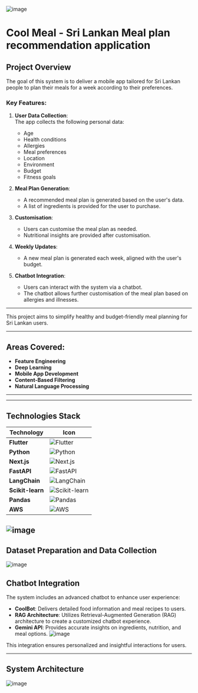 ![image](https://github.com/user-attachments/assets/cc817902-bae1-4501-91f3-10874faff113)

# Cool Meal - Sri Lankan Meal plan recommendation application
## Project Overview

The goal of this system is to deliver a mobile app tailored for Sri Lankan people to plan their meals for a week according to their preferences. 

### Key Features:
1. **User Data Collection**:  
   The app collects the following personal data:
   - Age  
   - Health conditions  
   - Allergies  
   - Meal preferences  
   - Location  
   - Environment  
   - Budget  
   - Fitness goals  

2. **Meal Plan Generation**:  
   - A recommended meal plan is generated based on the user's data.  
   - A list of ingredients is provided for the user to purchase.  

3. **Customisation**:  
   - Users can customise the meal plan as needed.  
   - Nutritional insights are provided after customisation.  

4. **Weekly Updates**:  
   - A new meal plan is generated each week, aligned with the user's budget.  

5. **Chatbot Integration**:  
   - Users can interact with the system via a chatbot.  
   - The chatbot allows further customisation of the meal plan based on allergies and illnesses.  

---

This project aims to simplify healthy and budget-friendly meal planning for Sri Lankan users.


---

## Areas Covered:
- **Feature Engineering**  
- **Deep Learning**  
- **Mobile App Development**  
- **Content-Based Filtering**  
- **Natural Language Processing**  

---


---

## Technologies Stack
| Technology          | Icon                                                                 |
|---------------------|----------------------------------------------------------------------|
| **Flutter**         | ![Flutter](https://img.shields.io/badge/Flutter-02569B?style=for-the-badge&logo=flutter&logoColor=white) |
| **Python**          | ![Python](https://img.shields.io/badge/Python-3776AB?style=for-the-badge&logo=python&logoColor=white) |
| **Next.js**         | ![Next.js](https://img.shields.io/badge/Next.js-000000?style=for-the-badge&logo=next.js&logoColor=white) |
| **FastAPI**         | ![FastAPI](https://img.shields.io/badge/FastAPI-009688?style=for-the-badge&logo=fastapi&logoColor=white) |
| **LangChain**       | ![LangChain](https://img.shields.io/badge/LangChain-blue?style=for-the-badge) |
| **Scikit-learn**    | ![Scikit-learn](https://img.shields.io/badge/Scikit--learn-F7931E?style=for-the-badge&logo=scikit-learn&logoColor=white) |
| **Pandas**          | ![Pandas](https://img.shields.io/badge/Pandas-150458?style=for-the-badge&logo=pandas&logoColor=white) |
| **AWS**             | ![AWS](https://img.shields.io/badge/AWS-FF9900?style=for-the-badge&logo=amazonaws&logoColor=white) |


![image](https://github.com/user-attachments/assets/3302e40d-1d5b-4914-9d5a-42f75dcaf863)
---
## Dataset Preparation and Data Collection

![image](https://github.com/user-attachments/assets/751bba33-9794-4c46-8875-78246a0407af)

## Chatbot Integration

The system includes an advanced chatbot to enhance user experience:  

- **CoolBot**: Delivers detailed food information and meal recipes to users.  
- **RAG Architecture**: Utilizes Retrieval-Augmented Generation (RAG) architecture to create a customized chatbot experience.  
- **Gemini API**: Provides accurate insights on ingredients, nutrition, and meal options.
  ![image](https://github.com/user-attachments/assets/138c313e-c435-445d-9cb0-c2524ab86aa2) 

This integration ensures personalized and insightful interactions for users.

---
## System Architecture
![image](https://github.com/user-attachments/assets/02e4b823-3b46-4f9e-a795-2281919710fb)

